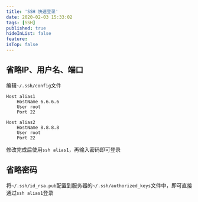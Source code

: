 ```yaml
---
title: 'SSH 快速登录'
date: 2020-02-03 15:33:02
tags: [SSH]
published: true
hideInList: false
feature: 
isTop: false
---
```

## 省略IP、用户名、端口
编辑`~/.ssh/config`文件
```
Host alias1
    HostName 6.6.6.6
    User root
    Port 22

Host alias2
    HostName 8.8.8.8
    User root
    Port 22
```
修改完成后使用`ssh alias1`，再输入密码即可登录

## 省略密码
将`~/.ssh/id_rsa.pub`配置到服务器的`~/.ssh/authorized_keys`文件中，即可直接通过`ssh alias1`登录